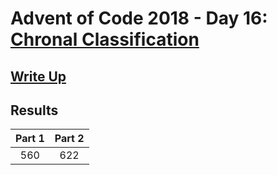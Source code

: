 # Advent of Code 2018 - Day 16: [Chronal Classification](https://adventofcode.com/2018/day/16)

## [Write Up](https://github.com/CodingAP/advent-of-code/blob/main/writeups/2018/day16_writeup.md)
## Results
| Part 1 | Part 2 | 
|:---:|:---:|
| 560 | 622 |
